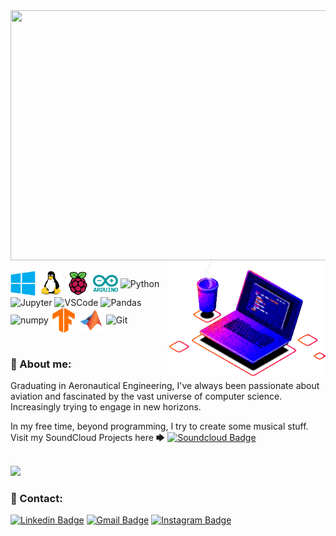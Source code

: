 
<img align="center" width="800" height="400" src="https://c.tenor.com/mGgWY8RkgYMAAAAC/hello-world.gif">
<img src="https://github.com/JoaoCioffi/JoaoCioffi/blob/main/code.png" min-width="250px" max-width="200px" width="250px" align="right" alt="Computador-JulianaIzac">


<div style="display: inline_block"><br>
    <img  align ="center" alt = "Windows" height"40" width="40" src="https://github.com/devicons/devicon/blob/master/icons/windows8/windows8-original.svg" />
    <img  align ="center" alt = "Linux" height"40" width="40" src="https://github.com/devicons/devicon/blob/master/icons/linux/linux-original.svg" />
    <img  align ="center" alt = "Rasp" height"40" width="40" src="https://github.com/devicons/devicon/blob/master/icons/raspberrypi/raspberrypi-original.svg" />
    <img align ="center" alt = "Arduino" height"50" width="40" src="https://github.com/devicons/devicon/blob/master/icons/arduino/arduino-original-wordmark.svg" /> 
    <img align ="center" alt = "Python" height"50" width="40" src="https://cdn.jsdelivr.net/gh/devicons/devicon/icons/python/python-original.svg" /> 
    <img align ="center" alt = "Jupyter" height"40" width="40" src="https://cdn.jsdelivr.net/gh/devicons/devicon/icons/jupyter/jupyter-original-wordmark.svg" />
    <img align ="center" alt = "VSCode" height"40" width="40" src="https://cdn.jsdelivr.net/gh/devicons/devicon/icons/vscode/vscode-original.svg" />
    <img align ="center" alt = "Pandas" height"40" width="40" src="https://cdn.jsdelivr.net/gh/devicons/devicon/icons/pandas/pandas-original-wordmark.svg" />
    <img align ="center" alt = "numpy" height"40" width="40"src="https://cdn.jsdelivr.net/gh/devicons/devicon/icons/numpy/numpy-original.svg" />
    <img  align ="center" alt = "TensorFlow" height"40" width="40" src="https://github.com/devicons/devicon/blob/master/icons/tensorflow/tensorflow-original.svg" />
    <img  align ="center" alt = "Matlab" height"40" width="40" src="https://github.com/devicons/devicon/blob/master/icons/matlab/matlab-original.svg" />
    <img  align ="center" alt = "Git" height"40" width="40" src="https://cdn.jsdelivr.net/gh/devicons/devicon/icons/git/git-original.svg" />
    
</div>


<div style="display: inline_block"><br>

### 📖 About me:

Graduating in Aeronautical Engineering, I've always been passionate about aviation and fascinated by the vast universe of computer science. Increasingly trying to engage in new horizons.

In my free time, beyond programming, I try to create some musical stuff. Visit my SoundCloud Projects here 🡆 [![Soundcloud Badge](https://img.shields.io/badge/-See_0ff-a43b9d?style=flat-square&logo=Soundcloud&logoColor=white&link=https://soundcloud.com/joao-cioffi)](https://soundcloud.com/joao-cioffi)
    
<div style="display: inline_block"><br>
    <img height="190em" src="https://github-readme-stats.vercel.app/api?username=JoaoCioffi&show_icons=true&theme=prussian"/>

</div>


</div>

  ### :rocket: Contact:
  [![Linkedin Badge](https://img.shields.io/badge/-JoaoCioffi-blue?style=flat-square&logo=Linkedin&logoColor=white&link=https://www.linkedin.com/in/joao-cioffi/)](https://www.linkedin.com/in/joao-cioffi/)
  [![Gmail Badge](https://img.shields.io/badge/-joaorcioffi@gmail.com-c14438?style=flat-square&logo=Gmail&logoColor=white&link=mailto:joaorcioffi@gmail.com)](mailto:joaorcioffi@gmail.com)
  [![Instagram Badge](https://img.shields.io/badge/-See_0ff-a43b9d?style=flat-square&logo=Instagram&logoColor=white&link=https://www.instagram.com/see_0ff/)](https://www.instagram.com/see_0ff/)
